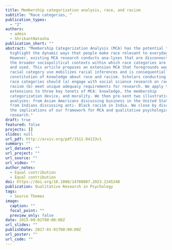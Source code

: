 ```yaml
---
title: Membership categorization analysis, race, and racism
subtitle: "Race categories, "
publication_types:
  - "2"
authors:
  - admin
  - ShrikantNatasha
publication_short: ""
abstract: "Membership Categorization Analysis (MCA) has the potential to
  highlight the dynamic ways that people make race relevant to everyday life.
  However, existing MCA research conducts ana-lyses that are disconnected from
  the broader sociopolitical contexts within which race categories are developed
  and used. This article proposes an extension MCA that foregrounds ways that
  racial category use mobilizes racial inferences and is consequential for the
  constitution of knowledge about race and racism. Scholars conducting an MCA of
  race categories should (a) engage with social science research on race and
  racism (b) meet unique adequacy requirements for research. We apply these
  extensions to three key tenets of MCA: knowledge, the membership
  categorization device, and morality. We then pre-sent two illustrative
  analyses: from Asian Americans discussing business in the United States and
  from Indians discussing anti- Black racism in India. We close by discussing
  the implications of our framework for MCA and qualitative psychological
  research."
draft: true
featured: false
projects: []
slides: null
url_pdf: http://arxiv.org/pdf/1512.04133v1
summary: ""
url_dataset: ""
url_project: ""
url_source: ""
url_video: ""
author_notes:
  - Equal contribution
  - Equal contribution
doi: https://doi.org/10.1080/14780887.2023.2245348
publication: Qualitative Research in Psychology
tags:
  - Source Themes
image:
  caption: ""
  focal_point: ""
  preview_only: false
date: 2015-09-01T00:00:00Z
url_slides: ""
publishDate: 2017-01-01T00:00:00Z
url_poster: ""
url_code: ""
---
```

